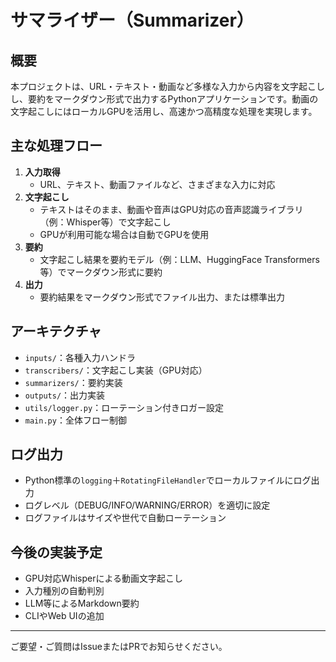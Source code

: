 # サマライザー（Summarizer）

## 概要

本プロジェクトは、URL・テキスト・動画など多様な入力から内容を文字起こしし、要約をマークダウン形式で出力するPythonアプリケーションです。動画の文字起こしにはローカルGPUを活用し、高速かつ高精度な処理を実現します。

## 主な処理フロー

1. **入力取得**
    - URL、テキスト、動画ファイルなど、さまざまな入力に対応
2. **文字起こし**
    - テキストはそのまま、動画や音声はGPU対応の音声認識ライブラリ（例：Whisper等）で文字起こし
    - GPUが利用可能な場合は自動でGPUを使用
3. **要約**
    - 文字起こし結果を要約モデル（例：LLM、HuggingFace Transformers等）でマークダウン形式に要約
4. **出力**
    - 要約結果をマークダウン形式でファイル出力、または標準出力

## アーキテクチャ

- `inputs/`：各種入力ハンドラ
- `transcribers/`：文字起こし実装（GPU対応）
- `summarizers/`：要約実装
- `outputs/`：出力実装
- `utils/logger.py`：ローテーション付きロガー設定
- `main.py`：全体フロー制御

## ログ出力
- Python標準の`logging`＋`RotatingFileHandler`でローカルファイルにログ出力
- ログレベル（DEBUG/INFO/WARNING/ERROR）を適切に設定
- ログファイルはサイズや世代で自動ローテーション

## 今後の実装予定
- GPU対応Whisperによる動画文字起こし
- 入力種別の自動判別
- LLM等によるMarkdown要約
- CLIやWeb UIの追加

---

ご要望・ご質問はIssueまたはPRでお知らせください。
